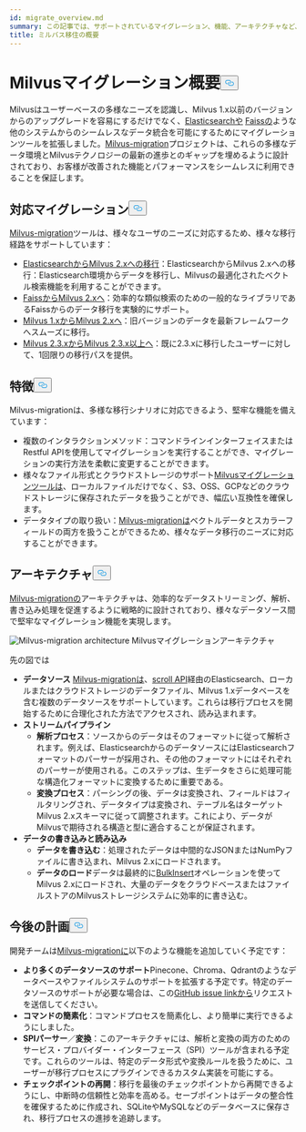 ```yaml
---
id: migrate_overview.md
summary: この記事では、サポートされているマイグレーション、機能、アーキテクチャなど、Milvus-migrationツールの概要を説明します。
title: ミルバス移住の概要
---
```

<h1 id="Milvus-Migration-Overview" class="common-anchor-header">Milvusマイグレーション概要<button data-href="#Milvus-Migration-Overview" class="anchor-icon" translate="no">
      <svg translate="no"
        aria-hidden="true"
        focusable="false"
        height="20"
        version="1.1"
        viewBox="0 0 16 16"
        width="16"
      >
        <path
          fill="#0092E4"
          fill-rule="evenodd"
          d="M4 9h1v1H4c-1.5 0-3-1.69-3-3.5S2.55 3 4 3h4c1.45 0 3 1.69 3 3.5 0 1.41-.91 2.72-2 3.25V8.59c.58-.45 1-1.27 1-2.09C10 5.22 8.98 4 8 4H4c-.98 0-2 1.22-2 2.5S3 9 4 9zm9-3h-1v1h1c1 0 2 1.22 2 2.5S13.98 12 13 12H9c-.98 0-2-1.22-2-2.5 0-.83.42-1.64 1-2.09V6.25c-1.09.53-2 1.84-2 3.25C6 11.31 7.55 13 9 13h4c1.45 0 3-1.69 3-3.5S14.5 6 13 6z"
        ></path>
      </svg>
    </button></h1><p>Milvusはユーザーベースの多様なニーズを認識し、Milvus 1.x以前のバージョンからのアップグレードを容易にするだけでなく、<a href="https://www.elastic.co/guide/en/elasticsearch/reference/current/elasticsearch-intro.html">Elasticsearchや</a> <a href="https://github.com/facebookresearch/faiss">Faissの</a>ような他のシステムからのシームレスなデータ統合を可能にするためにマイグレーションツールを拡張しました。<a href="https://github.com/zilliztech/milvus-migration">Milvus-migration</a>プロジェクトは、これらの多様なデータ環境とMilvusテクノロジーの最新の進歩とのギャップを埋めるように設計されており、お客様が改善された機能とパフォーマンスをシームレスに利用できることを保証します。</p>
<h2 id="Supported-migrations" class="common-anchor-header">対応マイグレーション<button data-href="#Supported-migrations" class="anchor-icon" translate="no">
      <svg translate="no"
        aria-hidden="true"
        focusable="false"
        height="20"
        version="1.1"
        viewBox="0 0 16 16"
        width="16"
      >
        <path
          fill="#0092E4"
          fill-rule="evenodd"
          d="M4 9h1v1H4c-1.5 0-3-1.69-3-3.5S2.55 3 4 3h4c1.45 0 3 1.69 3 3.5 0 1.41-.91 2.72-2 3.25V8.59c.58-.45 1-1.27 1-2.09C10 5.22 8.98 4 8 4H4c-.98 0-2 1.22-2 2.5S3 9 4 9zm9-3h-1v1h1c1 0 2 1.22 2 2.5S13.98 12 13 12H9c-.98 0-2-1.22-2-2.5 0-.83.42-1.64 1-2.09V6.25c-1.09.53-2 1.84-2 3.25C6 11.31 7.55 13 9 13h4c1.45 0 3-1.69 3-3.5S14.5 6 13 6z"
        ></path>
      </svg>
    </button></h2><p><a href="https://github.com/zilliztech/milvus-migration">Milvus-migration</a>ツールは、様々なユーザのニーズに対応するため、様々な移行経路をサポートしています：</p>
<ul>
<li><a href="/docs/ja/es2m.md">ElasticsearchからMilvus 2.xへの移行</a>：ElasticsearchからMilvus 2.xへの移行：Elasticsearch環境からデータを移行し、Milvusの最適化されたベクトル検索機能を利用することができます。</li>
<li><a href="/docs/ja/f2m.md">FaissからMilvus 2.xへ</a>：効率的な類似検索のための一般的なライブラリであるFaissからのデータ移行を実験的にサポート。</li>
<li><a href="/docs/ja/m2m.md">Milvus 1.xからMilvus 2.xへ</a>：旧バージョンのデータを最新フレームワークへスムーズに移行。</li>
<li><a href="/docs/ja/from-m2x.md">Milvus 2.3.xからMilvus 2.3.x以上へ</a>：既に2.3.xに移行したユーザーに対して、1回限りの移行パスを提供。</li>
</ul>
<h2 id="Features" class="common-anchor-header">特徴<button data-href="#Features" class="anchor-icon" translate="no">
      <svg translate="no"
        aria-hidden="true"
        focusable="false"
        height="20"
        version="1.1"
        viewBox="0 0 16 16"
        width="16"
      >
        <path
          fill="#0092E4"
          fill-rule="evenodd"
          d="M4 9h1v1H4c-1.5 0-3-1.69-3-3.5S2.55 3 4 3h4c1.45 0 3 1.69 3 3.5 0 1.41-.91 2.72-2 3.25V8.59c.58-.45 1-1.27 1-2.09C10 5.22 8.98 4 8 4H4c-.98 0-2 1.22-2 2.5S3 9 4 9zm9-3h-1v1h1c1 0 2 1.22 2 2.5S13.98 12 13 12H9c-.98 0-2-1.22-2-2.5 0-.83.42-1.64 1-2.09V6.25c-1.09.53-2 1.84-2 3.25C6 11.31 7.55 13 9 13h4c1.45 0 3-1.69 3-3.5S14.5 6 13 6z"
        ></path>
      </svg>
    </button></h2><p>Milvus-migrationは、多様な移行シナリオに対応できるよう、堅牢な機能を備えています：</p>
<ul>
<li>複数のインタラクションメソッド：コマンドラインインターフェイスまたはRestful APIを使用してマイグレーションを実行することができ、マイグレーションの実行方法を柔軟に変更することができます。</li>
<li>様々なファイル形式とクラウドストレージのサポート<a href="https://github.com/zilliztech/milvus-migration">Milvusマイグレーションツールは</a>、ローカルファイルだけでなく、S3、OSS、GCPなどのクラウドストレージに保存されたデータを扱うことができ、幅広い互換性を確保します。</li>
<li>データタイプの取り扱い：<a href="https://github.com/zilliztech/milvus-migration">Milvus-migrationは</a>ベクトルデータとスカラーフィールドの両方を扱うことができるため、様々なデータ移行のニーズに対応することができます。</li>
</ul>
<h2 id="Architecture" class="common-anchor-header">アーキテクチャ<button data-href="#Architecture" class="anchor-icon" translate="no">
      <svg translate="no"
        aria-hidden="true"
        focusable="false"
        height="20"
        version="1.1"
        viewBox="0 0 16 16"
        width="16"
      >
        <path
          fill="#0092E4"
          fill-rule="evenodd"
          d="M4 9h1v1H4c-1.5 0-3-1.69-3-3.5S2.55 3 4 3h4c1.45 0 3 1.69 3 3.5 0 1.41-.91 2.72-2 3.25V8.59c.58-.45 1-1.27 1-2.09C10 5.22 8.98 4 8 4H4c-.98 0-2 1.22-2 2.5S3 9 4 9zm9-3h-1v1h1c1 0 2 1.22 2 2.5S13.98 12 13 12H9c-.98 0-2-1.22-2-2.5 0-.83.42-1.64 1-2.09V6.25c-1.09.53-2 1.84-2 3.25C6 11.31 7.55 13 9 13h4c1.45 0 3-1.69 3-3.5S14.5 6 13 6z"
        ></path>
      </svg>
    </button></h2><p><a href="https://github.com/zilliztech/milvus-migration">Milvus-migrationの</a>アーキテクチャは、効率的なデータストリーミング、解析、書き込み処理を促進するように戦略的に設計されており、様々なデータソース間で堅牢なマイグレーション機能を実現します。</p>
<p>
  
   <span class="img-wrapper"> <img translate="no" src="/docs/v2.4.x/assets/milvus-migration-architecture.jpeg" alt="Milvus-migration architecture" class="doc-image" id="milvus-migration-architecture" />
   </span> <span class="img-wrapper"> <span>Milvusマイグレーションアーキテクチャ</span> </span></p>
<p>先の図では</p>
<ul>
<li><strong>データソース</strong> <a href="https://github.com/zilliztech/milvus-migration">Milvus-migrationは</a>、<a href="https://www.elastic.co/guide/en/elasticsearch/reference/current/scroll-api.html">scroll API</a>経由のElasticsearch、ローカルまたはクラウドストレージのデータファイル、Milvus 1.xデータベースを含む複数のデータソースをサポートしています。これらは移行プロセスを開始するために合理化された方法でアクセスされ、読み込まれます。</li>
<li><strong>ストリームパイプライン</strong><ul>
<li><strong>解析プロセス</strong>：ソースからのデータはそのフォーマットに従って解析されます。例えば、ElasticsearchからのデータソースにはElasticsearchフォーマットのパーサーが採用され、その他のフォーマットにはそれぞれのパーサーが使用される。このステップは、生データをさらに処理可能な構造化フォーマットに変換するために重要である。</li>
<li><strong>変換プロセス</strong>：パーシングの後、データは変換され、フィールドはフィルタリングされ、データタイプは変換され、テーブル名はターゲットMilvus 2.xスキーマに従って調整されます。これにより、データがMilvusで期待される構造と型に適合することが保証されます。</li>
</ul></li>
<li><strong>データの書き込みと読み込み</strong><ul>
<li><strong>データを書き込む</strong>：処理されたデータは中間的なJSONまたはNumPyファイルに書き込まれ、Milvus 2.xにロードされます。</li>
<li><strong>データのロード</strong>データは最終的に<a href="https://milvus.io/api-reference/pymilvus/v2.4.x/ORM/utility/do_bulk_insert.md">BulkInsert</a>オペレーションを使ってMilvus 2.xにロードされ、大量のデータをクラウドベースまたはファイルストアのMilvusストレージシステムに効率的に書き込む。</li>
</ul></li>
</ul>
<h2 id="Future-plans" class="common-anchor-header">今後の計画<button data-href="#Future-plans" class="anchor-icon" translate="no">
      <svg translate="no"
        aria-hidden="true"
        focusable="false"
        height="20"
        version="1.1"
        viewBox="0 0 16 16"
        width="16"
      >
        <path
          fill="#0092E4"
          fill-rule="evenodd"
          d="M4 9h1v1H4c-1.5 0-3-1.69-3-3.5S2.55 3 4 3h4c1.45 0 3 1.69 3 3.5 0 1.41-.91 2.72-2 3.25V8.59c.58-.45 1-1.27 1-2.09C10 5.22 8.98 4 8 4H4c-.98 0-2 1.22-2 2.5S3 9 4 9zm9-3h-1v1h1c1 0 2 1.22 2 2.5S13.98 12 13 12H9c-.98 0-2-1.22-2-2.5 0-.83.42-1.64 1-2.09V6.25c-1.09.53-2 1.84-2 3.25C6 11.31 7.55 13 9 13h4c1.45 0 3-1.69 3-3.5S14.5 6 13 6z"
        ></path>
      </svg>
    </button></h2><p>開発チームは<a href="https://github.com/zilliztech/milvus-migration">Milvus-migrationに</a>以下のような機能を追加していく予定です：</p>
<ul>
<li><strong>より多くのデータソースのサポート</strong>Pinecone、Chroma、Qdrantのようなデータベースやファイルシステムのサポートを拡張する予定です。特定のデータソースのサポートが必要な場合は、この<a href="https://github.com/zilliztech/milvus-migration/issues">GitHub issue linkから</a>リクエストを送信してください。</li>
<li><strong>コマンドの簡素化</strong>：コマンドプロセスを簡素化し、より簡単に実行できるようにしました。</li>
<li><strong>SPIパーサー</strong>／<strong>変換</strong>：このアーキテクチャには、解析と変換の両方のためのサービス・プロバイダー・インターフェース（SPI）ツールが含まれる予定です。これらのツールは、特定のデータ形式や変換ルールを扱うために、ユーザーが移行プロセスにプラグインできるカスタム実装を可能にする。</li>
<li><strong>チェックポイントの再開</strong>：移行を最後のチェックポイントから再開できるようにし、中断時の信頼性と効率を高める。セーブポイントはデータの整合性を確保するために作成され、SQLiteやMySQLなどのデータベースに保存され、移行プロセスの進捗を追跡します。</li>
</ul>
